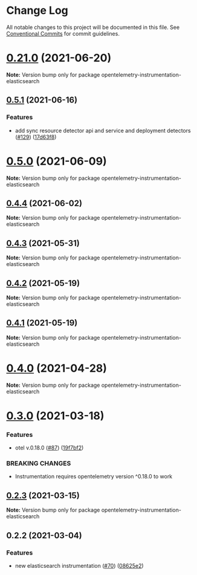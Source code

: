 # Change Log

All notable changes to this project will be documented in this file.
See [Conventional Commits](https://conventionalcommits.org) for commit guidelines.

# [0.21.0](https://github.com/aspecto-io/opentelemetry-ext-js/compare/opentelemetry-instrumentation-elasticsearch@0.5.1...opentelemetry-instrumentation-elasticsearch@0.21.0) (2021-06-20)

**Note:** Version bump only for package opentelemetry-instrumentation-elasticsearch





## [0.5.1](https://github.com/aspecto-io/opentelemetry-ext-js/compare/opentelemetry-instrumentation-elasticsearch@0.5.0...opentelemetry-instrumentation-elasticsearch@0.5.1) (2021-06-16)


### Features

* add sync resource detector api and service and deployment detectors ([#129](https://github.com/aspecto-io/opentelemetry-ext-js/issues/129)) ([17d63f8](https://github.com/aspecto-io/opentelemetry-ext-js/commit/17d63f87e8103fecd9f6f906eed9931e2f5a4aaa))





# [0.5.0](https://github.com/aspecto-io/opentelemetry-ext-js/compare/opentelemetry-instrumentation-elasticsearch@0.4.4...opentelemetry-instrumentation-elasticsearch@0.5.0) (2021-06-09)

**Note:** Version bump only for package opentelemetry-instrumentation-elasticsearch





## [0.4.4](https://github.com/aspecto-io/opentelemetry-ext-js/compare/opentelemetry-instrumentation-elasticsearch@0.4.3...opentelemetry-instrumentation-elasticsearch@0.4.4) (2021-06-02)

**Note:** Version bump only for package opentelemetry-instrumentation-elasticsearch





## [0.4.3](https://github.com/aspecto-io/opentelemetry-ext-js/compare/opentelemetry-instrumentation-elasticsearch@0.4.2...opentelemetry-instrumentation-elasticsearch@0.4.3) (2021-05-31)

**Note:** Version bump only for package opentelemetry-instrumentation-elasticsearch





## [0.4.2](https://github.com/aspecto-io/opentelemetry-ext-js/compare/opentelemetry-instrumentation-elasticsearch@0.4.1...opentelemetry-instrumentation-elasticsearch@0.4.2) (2021-05-19)

**Note:** Version bump only for package opentelemetry-instrumentation-elasticsearch





## [0.4.1](https://github.com/aspecto-io/opentelemetry-ext-js/compare/opentelemetry-instrumentation-elasticsearch@0.4.0...opentelemetry-instrumentation-elasticsearch@0.4.1) (2021-05-19)

**Note:** Version bump only for package opentelemetry-instrumentation-elasticsearch





# [0.4.0](https://github.com/aspecto-io/opentelemetry-ext-js/compare/opentelemetry-instrumentation-elasticsearch@0.3.0...opentelemetry-instrumentation-elasticsearch@0.4.0) (2021-04-28)

**Note:** Version bump only for package opentelemetry-instrumentation-elasticsearch





# [0.3.0](https://github.com/aspecto-io/opentelemetry-ext-js/compare/opentelemetry-instrumentation-elasticsearch@0.2.3...opentelemetry-instrumentation-elasticsearch@0.3.0) (2021-03-18)


### Features

* otel v.0.18.0 ([#87](https://github.com/aspecto-io/opentelemetry-ext-js/issues/87)) ([19f7bf2](https://github.com/aspecto-io/opentelemetry-ext-js/commit/19f7bf2182e7fafa71817aa7038221755de68007))


### BREAKING CHANGES

* Instrumentation requires opentelemetry version ^0.18.0 to work





## [0.2.3](https://github.com/aspecto-io/opentelemetry-ext-js/compare/opentelemetry-instrumentation-elasticsearch@0.2.2...opentelemetry-instrumentation-elasticsearch@0.2.3) (2021-03-15)

**Note:** Version bump only for package opentelemetry-instrumentation-elasticsearch





## 0.2.2 (2021-03-04)


### Features

* new elasticsearch instrumentation ([#70](https://github.com/aspecto-io/opentelemetry-ext-js/issues/70)) ([08625e2](https://github.com/aspecto-io/opentelemetry-ext-js/commit/08625e2ab795fc0a5a74205329f1b057ae7070b5))
